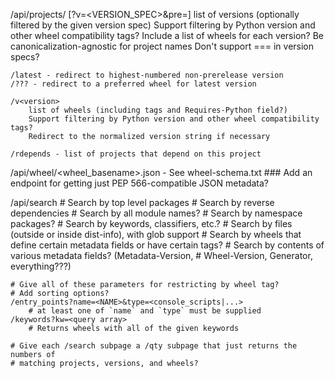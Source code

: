 /api/projects/<project> [?v=<VERSION_SPEC>&pre=<BOOL>]
    list of versions (optionally filtered by the given version spec)
    Support filtering by Python version and other wheel compatibility tags?
    Include a list of wheels for each version?
    Be canonicalization-agnostic for project names
    Don't support === in version specs?

    /latest - redirect to highest-numbered non-prerelease version
    /??? - redirect to a preferred wheel for latest version

    /v<version>
        list of wheels (including tags and Requires-Python field?)
        Support filtering by Python version and other wheel compatibility tags?
        Redirect to the normalized version string if necessary

    /rdepends - list of projects that depend on this project

/api/wheel/<wheel_basename>.json - See wheel-schema.txt
    ### Add an endpoint for getting just PEP 566-compatible JSON metadata?


/api/search
    # Search by top level packages
    # Search by reverse dependencies
    # Search by all module names?
    # Search by namespace packages?
    # Search by keywords, classifiers, etc.?
    # Search by files (outside or inside dist-info), with glob support
    # Search by wheels that define certain metadata fields or have certain tags?
    # Search by contents of various metadata fields? (Metadata-Version,
    #    Wheel-Version, Generator, everything???)

    # Give all of these parameters for restricting by wheel tag?
    # Add sorting options?
    /entry_points?name=<NAME>&type=<console_scripts|...>
        # at least one of `name` and `type` must be supplied
    /keywords?kw=<query array>
        # Returns wheels with all of the given keywords

    # Give each /search subpage a /qty subpage that just returns the numbers of
    # matching projects, versions, and wheels?
